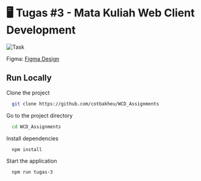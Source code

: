 # 🖥️ Tugas #3 - Mata Kuliah Web Client Development

![Task](https://storage.googleapis.com/assets-edlink/p/medium-b339ad4205b9cd4fc6000fdeb2da0860ec25400b33f53a11642efe9b6b5b9fff-tugas-3.png)

Figma: [Figma Design](https://www.figma.com/design/CAawvDkcG4AIoMWvHwrQvo/workoutaja?node-id=0-1&t=CfOIRcJJPeT5PykW-1)

## Run Locally

Clone the project

```bash
  git clone https://github.com/cotbakheu/WCD_Assignments
```

Go to the project directory

```bash
  cd WCD_Assignments
```

Install dependencies

```bash
  npm install
```

Start the application

```bash
  npm run tugas-3
```
